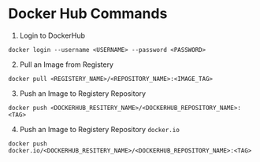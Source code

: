 # Docker Hub Commands

1. Login to DockerHub

```
docker login --username <USERNAME> --password <PASSWORD>
```

2. Pull an Image from Registery

```
docker pull <REGISTERY_NAME>/<REPOSITORY_NAME>:<IMAGE_TAG>
```

3. Push an Image to Registery Repository

```
docker push <DOCKERHUB_RESITERY_NAME>/<DOCKERHUB_REPOSITORY_NAME>:<TAG>
```

4. Push an Image to Registery Repository `docker.io`

```
docker push docker.io/<DOCKERHUB_RESITERY_NAME>/<DOCKERHUB_REPOSITORY_NAME>:<TAG>
```